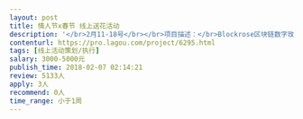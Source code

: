 ```yaml
---                
layout: post       
title: 情人节x春节 线上送花活动           
description: '</br>2月11-18号</br></br>项目描述：</br>Blockrose区块链数字玫瑰，永不磨灭的誓言。2018情人节x春节转运数字玫瑰活动。</br></br></br>主要流程：</br>根据运营主管任务分配，找到社区美女，讲清活动规则，引导美女参与分享索要玫瑰。活跃社区舆论，引导送花人注册完成支付。</br></br></br></br>可参考产品：</br>Roseonly</br></br></br>人员要求：</br>1、有社区运营的经验；</br>2、熟悉豆瓣、贴吧、最右等年轻人社区；</br>3、有直播弹幕天赋；</br>4、操作过微信群裂变；</br>5、良好的沟通能力和契约精神。</br>'     
contenturl: https://pro.lagou.com/project/6295.html      
tags: [线上活动策划/执行]            
salary: 3000-5000元          
publish_time: 2018-02-07 02:14:21         
review: 5133人                   
apply: 3人                   
recommend: 0人                   
time_range: 小于1周              
---                 
```

